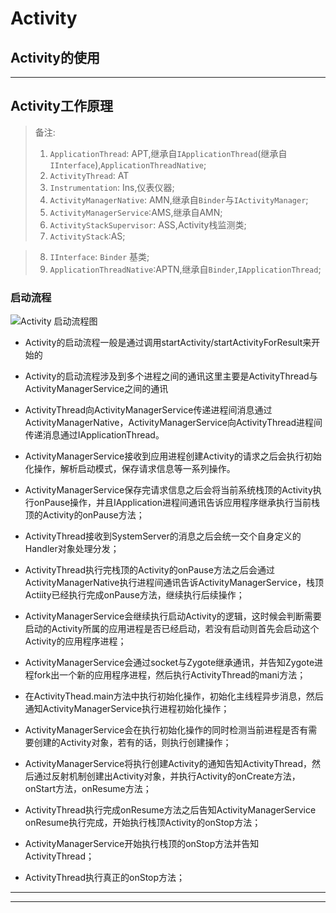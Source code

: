 # Activity #



## Activity的使用 ##





---
## Activity工作原理 ##

> 备注:
> 1. `ApplicationThread`: APT,继承自`IApplicationThread`(继承自`IInterface`),`ApplicationThreadNative`;
> 2. `ActivityThread`:    AT
> 3. `Instrumentation`:   Ins,仪表仪器;
> 4. `ActivityManagerNative`: AMN,继承自`Binder`与`IActivityManager`;
> 5. `ActivityManagerService`:AMS,继承自AMN;
> 6. `ActivityStackSupervisor`: ASS,Activity栈监测类;
> 7. `ActivityStack`:AS;

> 8. `IInterface`: `Binder` 基类;
> 9. `ApplicationThreadNative`:APTN,继承自`Binder`,`IApplicationThread`;

### 启动流程 ###

![Activity 启动流程图](https://i.imgur.com/VKNhWzp.png)



- Activity的启动流程一般是通过调用startActivity/startActivityForResult来开始的

- Activity的启动流程涉及到多个进程之间的通讯这里主要是ActivityThread与ActivityManagerService之间的通讯

- ActivityThread向ActivityManagerService传递进程间消息通过ActivityManagerNative，ActivityManagerService向ActivityThread进程间传递消息通过IApplicationThread。

- ActivityManagerService接收到应用进程创建Activity的请求之后会执行初始化操作，解析启动模式，保存请求信息等一系列操作。

- ActivityManagerService保存完请求信息之后会将当前系统栈顶的Activity执行onPause操作，并且IApplication进程间通讯告诉应用程序继承执行当前栈顶的Activity的onPause方法；

- ActivityThread接收到SystemServer的消息之后会统一交个自身定义的Handler对象处理分发；

- ActivityThread执行完栈顶的Activity的onPause方法之后会通过ActivityManagerNative执行进程间通讯告诉ActivityManagerService，栈顶Actiity已经执行完成onPause方法，继续执行后续操作；

- ActivityManagerService会继续执行启动Activity的逻辑，这时候会判断需要启动的Activity所属的应用进程是否已经启动，若没有启动则首先会启动这个Activity的应用程序进程；

- ActivityManagerService会通过socket与Zygote继承通讯，并告知Zygote进程fork出一个新的应用程序进程，然后执行ActivityThread的mani方法；

- 在ActivityThead.main方法中执行初始化操作，初始化主线程异步消息，然后通知ActivityManagerService执行进程初始化操作；

- ActivityManagerService会在执行初始化操作的同时检测当前进程是否有需要创建的Activity对象，若有的话，则执行创建操作；

- ActivityManagerService将执行创建Activity的通知告知ActivityThread，然后通过反射机制创建出Activity对象，并执行Activity的onCreate方法，onStart方法，onResume方法；

- ActivityThread执行完成onResume方法之后告知ActivityManagerService onResume执行完成，开始执行栈顶Activity的onStop方法；

- ActivityManagerService开始执行栈顶的onStop方法并告知ActivityThread；

- ActivityThread执行真正的onStop方法；


---


---